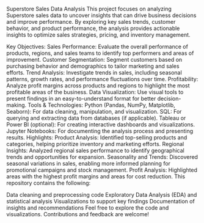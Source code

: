 Superstore Sales Data Analysis
This project focuses on analyzing Superstore sales data to uncover insights that can drive business decisions and improve performance. By exploring key sales trends, customer behavior, and product performance, the analysis provides actionable insights to optimize sales strategies, pricing, and inventory management.

Key Objectives:
Sales Performance: Evaluate the overall performance of products, regions, and sales teams to identify top performers and areas of improvement.
Customer Segmentation: Segment customers based on purchasing behavior and demographics to tailor marketing and sales efforts.
Trend Analysis: Investigate trends in sales, including seasonal patterns, growth rates, and performance fluctuations over time.
Profitability: Analyze profit margins across products and regions to highlight the most profitable areas of the business.
Data Visualization: Use visual tools to present findings in an easy-to-understand format for better decision-making.
Tools & Technologies:
Python (Pandas, NumPy, Matplotlib, Seaborn): For data cleaning, manipulation, and visualization.
SQL: For querying and extracting data from databases (if applicable).
Tableau or Power BI (optional): For creating interactive dashboards and visualizations.
Jupyter Notebooks: For documenting the analysis process and presenting results.
Highlights:
Product Analysis: Identified top-selling products and categories, helping prioritize inventory and marketing efforts.
Regional Insights: Analyzed regional sales performance to identify geographical trends and opportunities for expansion.
Seasonality and Trends: Discovered seasonal variations in sales, enabling more informed planning for promotional campaigns and stock management.
Profit Analysis: Highlighted areas with the highest profit margins and areas for cost reduction.
This repository contains the following:

Data cleaning and preprocessing code
Exploratory Data Analysis (EDA) and statistical analysis
Visualizations to support key findings
Documentation of insights and recommendations
Feel free to explore the code and visualizations. Contributions and feedback are welcome!
